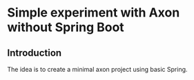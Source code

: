 # Simple experiment with Axon without Spring Boot

## Introduction

The idea is to create a minimal axon project using basic Spring.
